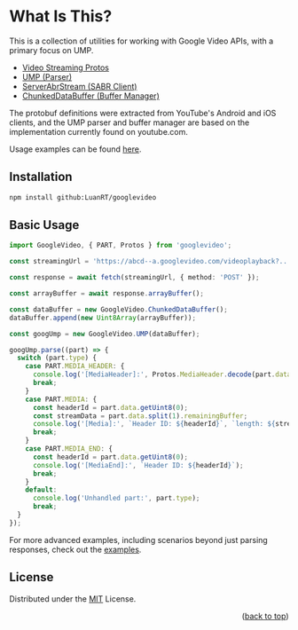 # What Is This?
This is a collection of utilities for working with Google Video APIs, with a primary focus on UMP.

* [Video Streaming Protos](./protos/video_streaming/)
* [UMP (Parser)](./src/core/UMP.ts)
* [ServerAbrStream (SABR Client)](./src/core/ServerAbrStream.ts)
* [ChunkedDataBuffer (Buffer Manager)](./src/core/ChunkedDataBuffer.ts)

The protobuf definitions were extracted from YouTube's Android and iOS clients, and the UMP parser and buffer manager are based on the implementation currently found on youtube.com.

Usage examples can be found [here](./examples/).

## Installation

```bash
npm install github:LuanRT/googlevideo
```

## Basic Usage

```typescript
import GoogleVideo, { PART, Protos } from 'googlevideo';

const streamingUrl = 'https://abcd--a.googlevideo.com/videoplayback?...';

const response = await fetch(streamingUrl, { method: 'POST' });

const arrayBuffer = await response.arrayBuffer();

const dataBuffer = new GoogleVideo.ChunkedDataBuffer();
dataBuffer.append(new Uint8Array(arrayBuffer));

const googUmp = new GoogleVideo.UMP(dataBuffer);

googUmp.parse((part) => {
  switch (part.type) {
    case PART.MEDIA_HEADER: {
      console.log('[MediaHeader]:', Protos.MediaHeader.decode(part.data.chunks[0]));
      break;
    }
    case PART.MEDIA: {
      const headerId = part.data.getUint8(0);
      const streamData = part.data.split(1).remainingBuffer;
      console.log('[Media]:', `Header ID: ${headerId}`, `length: ${streamData.getLength()}`);
      break;
    }
    case PART.MEDIA_END: {
      const headerId = part.data.getUint8(0);
      console.log('[MediaEnd]:', `Header ID: ${headerId}`);
      break;
    }
    default:
      console.log('Unhandled part:', part.type);
      break;
  }
});
```

For more advanced examples, including scenarios beyond just parsing responses, check out the [examples](./examples/).

## License
Distributed under the [MIT](./LICENSE) License.

<p align="right">
(<a href="#top">back to top</a>)
</p>
